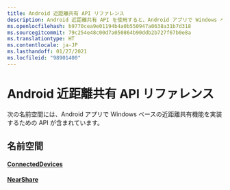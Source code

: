 ```yaml
---
title: Android 近距離共有 API リファレンス
description: Android 近距離共有 API を使用すると、Android アプリで Windows ベースの近距離共有機能を実装できます。
ms.openlocfilehash: b9770cea9e01194b4a0b550947a0638a31b7d318
ms.sourcegitcommit: 79c254e48c00d7a050864b90ddb2b727f67b0e8a
ms.translationtype: HT
ms.contentlocale: ja-JP
ms.lasthandoff: 01/27/2021
ms.locfileid: "98901400"
---
```

# <a name="android-nearby-sharing-api-reference"></a>Android 近距離共有 API リファレンス

次の名前空間には、Android アプリで Windows ベースの近距離共有機能を実装するための API が含まれています。

## <a name="namespaces"></a>名前空間

#### <a name="connecteddevices"></a>[ConnectedDevices](/java/api/com.microsoft.connecteddevices)
#### <a name="nearshare"></a>[NearShare](/java/api/com.microsoft.connecteddevices.remotesystems.commanding.nearshare)